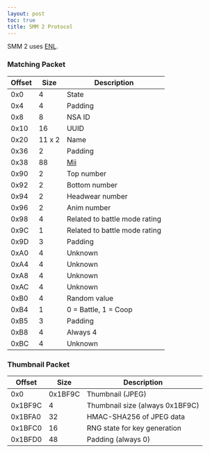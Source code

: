 ```yaml
---
layout: post
toc: true
title: SMM 2 Protocol
---
```


SMM 2 uses [ENL](/docs/pia/enl).

### Matching Packet

| Offset | Size   | Description                   |
|--------|--------|-------------------------------|
| 0x0    | 4      | State                         |
| 0x4    | 4      | Padding                       |
| 0x8    | 8      | NSA ID                        |
| 0x10   | 16     | UUID                          |
| 0x20   | 11 x 2 | Name                          |
| 0x36   | 2      | Padding                       |
| 0x38   | 88     | [Mii](/docs/switch/mii-data)  |
| 0x90   | 2      | Top number                    |
| 0x92   | 2      | Bottom number                 |
| 0x94   | 2      | Headwear number               |
| 0x96   | 2      | Anim number                   |
| 0x98   | 4      | Related to battle mode rating |
| 0x9C   | 1      | Related to battle mode rating |
| 0x9D   | 3      | Padding                       |
| 0xA0   | 4      | Unknown                       |
| 0xA4   | 4      | Unknown                       |
| 0xA8   | 4      | Unknown                       |
| 0xAC   | 4      | Unknown                       |
| 0xB0   | 4      | Random value                  |
| 0xB4   | 1      | 0 = Battle, 1 = Coop          |
| 0xB5   | 3      | Padding                       |
| 0xB8   | 4      | Always 4                      |
| 0xBC   | 4      | Unknown                       |

### Thumbnail Packet

| Offset  | Size    | Description                     |
|---------|---------|---------------------------------|
| 0x0     | 0x1BF9C | Thumbnail (JPEG)                |
| 0x1BF9C | 4       | Thumbnail size (always 0x1BF9C) |
| 0x1BFA0 | 32      | HMAC-SHA256 of JPEG data        |
| 0x1BFC0 | 16      | RNG state for key generation    |
| 0x1BFD0 | 48      | Padding (always 0)              |
